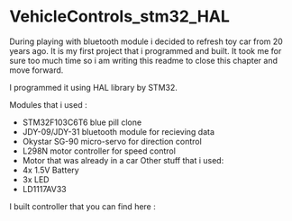 # VehicleControls_stm32_HAL

During playing with bluetooth module i decided to refresh toy car from 20 years ago. It is my first project that i programmed and built.
It took me for sure too much time so i am writing this readme to close this chapter and move forward.

I programmed it using HAL library by STM32.

Modules that i used :
- STM32F103C6T6 blue pill clone
- JDY-09/JDY-31 bluetooth module for recieving data
- Okystar SG-90 micro-servo for direction control
- L298N motor controller for speed control 
- Motor that was already in a car
Other stuff that i used:
- 4x 1.5V Battery
- 3x LED
- LD1117AV33

I built controller that you can find here :

